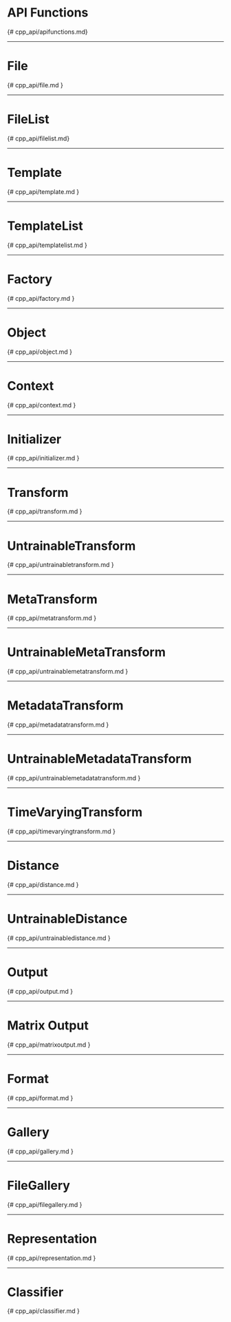 # API Functions

{# cpp_api/apifunctions.md}

---

# File

{# cpp_api/file.md }

---

# FileList

{# cpp_api/filelist.md}

---

# Template

{# cpp_api/template.md }

---

# TemplateList

{# cpp_api/templatelist.md }

---

# Factory

{# cpp_api/factory.md }

---

# Object

{# cpp_api/object.md }

---

# Context

{# cpp_api/context.md }

---

# Initializer

{# cpp_api/initializer.md }

---

# Transform

{# cpp_api/transform.md }

---

# UntrainableTransform

{# cpp_api/untrainabletransform.md }

---

# MetaTransform

{# cpp_api/metatransform.md }

---

# UntrainableMetaTransform

{# cpp_api/untrainablemetatransform.md }

---

# MetadataTransform

{# cpp_api/metadatatransform.md }

---

# UntrainableMetadataTransform

{# cpp_api/untrainablemetadatatransform.md }

---

# TimeVaryingTransform

{# cpp_api/timevaryingtransform.md }

---

# Distance

{# cpp_api/distance.md }

---

# UntrainableDistance

{# cpp_api/untrainabledistance.md }

---

# Output

{# cpp_api/output.md }

---

# Matrix Output

{# cpp_api/matrixoutput.md }

---

# Format

{# cpp_api/format.md }

---

# Gallery

{# cpp_api/gallery.md }

---

# FileGallery

{# cpp_api/filegallery.md }

---

# Representation

{# cpp_api/representation.md }

---

# Classifier

{# cpp_api/classifier.md }


<!-- Links -->
[Qt]: http://qt-project.org/ "Qt"
[QApplication]: http://doc.qt.io/qt-5/qapplication.html "QApplication"
[QCoreApplication]: http://doc.qt.io/qt-5/qcoreapplication.html "QCoreApplication"
[QObject]: http://doc.qt.io/qt-5/QObject.html "QObject"

[QString]: http://doc.qt.io/qt-5/QString.html "QString"
[QStringList]: http://doc.qt.io/qt-5/qstringlist.html "QStringList"

[QList]: http://doc.qt.io/qt-5/QList.html "QList"
[QMap]: http://doc.qt.io/qt-5/qmap.html "QMap"
[QHash]: http://doc.qt.io/qt-5/qhash.html "QHash"

[QRectF]: http://doc.qt.io/qt-5/qrectf.html "QRectF"
[QPoint]: http://doc.qt.io/qt-5/qpoint.html "QPoint"
[QPointF]: http://doc.qt.io/qt-5/qpointf.html "QPointF"

[QVariant]: http://doc.qt.io/qt-5/qvariant.html "QVariant"
[QVariantList]: http://doc.qt.io/qt-5/qvariant.html#QVariantList-typedef "QVariantList"
[QVariantMap]: http://doc.qt.io/qt-5/qvariant.html#QVariantMap-typedef "QVariantMap"

[QRegExp]: http://doc.qt.io/qt-5/QRegExp.html "QRegExp"
[QThread]: http://doc.qt.io/qt-5/qthread.html "QThread"
[QFile]: http://doc.qt.io/qt-5/qfile.html "QFile"

[QSharedPointer]: http://doc.qt.io/qt-5/qsharedpointer.html "QSharedPointer"

[QTime]: http://doc.qt.io/qt-5/QTime.html "QTime"
[QDebug]: http://doc.qt.io/qt-5/qdebug.html "QDebug"
[QDataStream]: http://doc.qt.io/qt-5/qdatastream.html "QDataStream"
[QByteArray]: http://doc.qt.io/qt-5/qbytearray.html "QByteArray"

[Mat]: http://docs.opencv.org/modules/core/doc/basic_structures.html#mat "Mat"
[Rect]: http://docs.opencv.org/modules/core/doc/basic_structures.html#rect "Rect"
[InputArray]: http://docs.opencv.org/modules/core/doc/basic_structures.html#inputarray "InputArray"
[OutputArray]: http://docs.opencv.org/modules/core/doc/basic_structures.html#outputarray "OutputArray"
